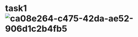 # task1![ca08e264-c475-42da-ae52-906d1c2b4fb5](https://user-images.githubusercontent.com/88978561/129492823-13bcd6be-54d8-40de-b638-3a4c10a15423.jpg)

